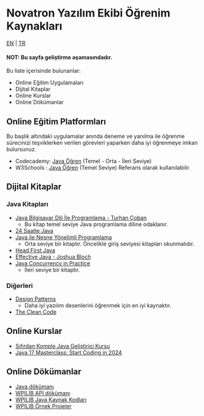 # Novatron Yazılım Ekibi Öğrenim Kaynakları
[EN](https://github.com/ulusata/Novatron-FRC-10202/blob/main/docs/learning/README-EN.md) | [TR](https://github.com/ulusata/Novatron-FRC-10202/blob/main/docs/learning/README-TR.md)

#### NOT: Bu sayfa geliştirme aşamasındadır.

Bu liste içerisinde bulunanlar:
* Online Eğitim Uygulamaları
* Dijital Kitaplar
* Online  Kurslar
* Online Dökümanlar

## Online Eğitim Platformları
Bu başlık altındaki uygulamalar anında deneme ve yanılma ile öğrenme sürecinizi teşviklerken verilen görevleri
yaparken daha iyi öğrenmeye imkan bulursunuz.
* Codecademy: [Java Öğren](https://www.codecademy.com/catalog/language/java) (Temel - Orta - İleri Seviye)
* W3Schools : [Java Öğren](w3schools.com/java/) (Temel Seviye) Referans olarak kullanılabilir.

## Dijital Kitaplar
### Java Kitapları
* [Java Bilgisayar Dili İle Programlama - Turhan Çoban](https://www.dropbox.com/scl/fi/oz74s5vdfij4rab1tl9b7/JAVA.rar?dl=0&e=3&file_subpath=%2FJAVA+BİLGİSAYAR+DİLİYLE+PROGRAMLAMA.pdf&rlkey=u8db9nqa4geznloqj6s2jqs4r&utm_campaign=DonanimHaber&utm_medium=referral&utm_source=DonanimHaber)
    * Bu kitap temel seviye Java programlama diline odaklanır.
* [24 Saatte Java](https://ia601505.us.archive.org/23/items/24-saatte-java/24-saatte-java-turkce.pdf)
* [Java ile Nesne Yönelimli Programlama](https://ia801709.us.archive.org/12/items/java-ile-nesneye-yonelik-programlama/Java%20ile%20Nesneye%20Yönelik%20Programlama.pdf)
    * Orta seviye bir kitaptır. Öncelikle giriş seviyesi kitapları okunmalıdır.
* [Head First Java](https://www.rcsdk12.org/cms/lib/NY01001156/Centricity/Domain/4951/Head_First_Java_Second_Edition.pdf)
* [Effective Java - Joshua Bloch](https://kea.nu/files/textbooks/new/Effective%20Java%20%282017%2C%20Addison-Wesley%29.pdf)
* [Java Concurrency in Practice](https://www.google.com/url?sa=t&rct=j&q=&esrc=s&source=web&cd=&ved=2ahUKEwio0Imso_eGAxWuRPEDHdoTArIQFnoECA4QAQ&url=https%3A%2F%2Fraw.githubusercontent.com%2Fwususu%2Feffective-resourses%2Fmaster%2FJava%2FJava%2520Concurrency%2520in%2520Practice.pdf&usg=AOvVaw0UiBMRhPE1Py4p97a8-GEV&opi=89978449)
    * İleri seviye bir kitaptır.

### Diğerleri
* [Design Patterns](https://www.javier8a.com/itc/bd1/articulo.pdf)
    * Daha iyi yazılım desenlerini öğrenmek için en iyi kaynaktır.
* [The Clean Code](https://github.com/sdcuike/Clean-Code-Collection-Books/blob/master/The.Robert.C.Martin.Clean.Code.Collection.2011.11.pdf)

## Online Kurslar
* [Sıfırdan Komple Java Geliştirici Kursu](https://www.udemy.com/course/sifirdan-ileri-seviyeye-komple-java-gelistirici-kursu/?couponCode=ST18MT62524)
* [Java 17 Masterclass: Start Coding in 2024](https://www.udemy.com/course/java-the-complete-java-developer-course/?couponCode=ST18MT62524)

## Online Dökümanlar
* [Java dökümanı](https://docs.oracle.com/javase/8/docs/technotes/tools/windows/javadoc.html)
* [WPILIB API dökümanı](https://github.wpilib.org/allwpilib/docs/release/java/)
* [WPILIB Java Kaynak Kodları](https://github.wpilib.org/allwpilib/docs/release/java/)
* [WPILIB Örnek Projeler](https://docs.wpilib.org/en/stable/docs/software/examples-tutorials/wpilib-examples.html)
